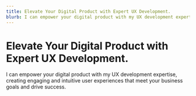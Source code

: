 ```yaml
---
title: Elevate Your Digital Product with Expert UX Development.
blurb: I can empower your digital product with my UX development expertise, creating engaging and intuitive user experiences that meet your business goals and drive success.
---
```


# Elevate Your Digital Product with Expert UX Development.

I can empower your digital product with my UX development expertise, creating engaging and intuitive user experiences that meet your business goals and drive success.
